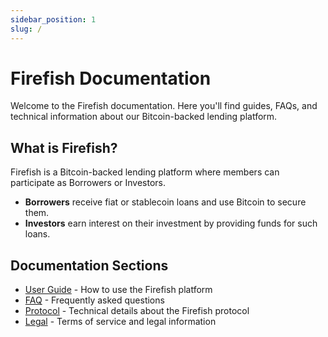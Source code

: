 ```yaml
---
sidebar_position: 1
slug: /
---
```


# Firefish Documentation

Welcome to the Firefish documentation. Here you'll find guides, FAQs, and technical information about our Bitcoin-backed lending platform.

## What is Firefish?

Firefish is a Bitcoin-backed lending platform where members can participate as Borrowers or Investors.

- **Borrowers** receive fiat or stablecoin loans and use Bitcoin to secure them.
- **Investors** earn interest on their investment by providing funds for such loans.

## Documentation Sections

- [User Guide](/docs/guide/getting-started) - How to use the Firefish platform
- [FAQ](/docs/faq/general) - Frequently asked questions
- [Protocol](/docs/protocol/overview) - Technical details about the Firefish protocol
- [Legal](/docs/legal/terms) - Terms of service and legal information